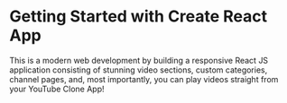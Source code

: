 # Getting Started with Create React App
This is a modern web development by building a responsive React JS application consisting of stunning video sections, custom categories, channel pages, and, most importantly, you can play videos straight from your YouTube Clone App!
